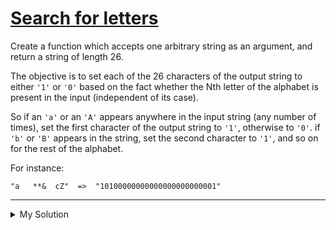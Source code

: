 # [Search for letters](https://www.codewars.com/kata/52dbae61ca039685460001ae)

Create a function which accepts one arbitrary string as an argument, and return a string of length 26.

The objective is to set each of the 26 characters of the output string to either `'1'` or `'0'` based on the fact
whether the Nth letter of the alphabet is present in the input (independent of its case).

So if an `'a'` or an `'A'` appears anywhere in the input string (any number of times), set the first character of the
output string to `'1'`, otherwise to `'0'`. if `'b'` or `'B'` appears in the string, set the second character to `'1'`,
and so on for the rest of the alphabet.

For instance:

    "a   **&  cZ"  =>  "10100000000000000000000001"

---

<details><summary>My Solution</summary>

```js
function change(string) {
  let alphabet = 'abcdefghijklmnopqrstuvwxyz'

  return alphabet.replace(/[a-z]/g, match => {
    if (string.toLowerCase().includes(match)) return '1'
    return '0'
  })
}
```

</details>
